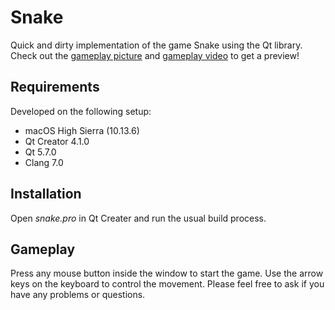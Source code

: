 # Snake
Quick and dirty implementation of the game Snake using the Qt library. Check out the [gameplay picture](https://github.com/cfanatic/qt-snake/blob/master/res/gameplay.png) and [gameplay video](https://codefanatic.de/git/snake.m4v) to get a preview!

## Requirements
Developed on the following setup: 
- macOS High Sierra (10.13.6)
- Qt Creator 4.1.0
- Qt 5.7.0 
- Clang 7.0

## Installation
Open _snake.pro_ in Qt Creater and run the usual build process. 

## Gameplay
Press any mouse button inside the window to start the game. Use the arrow keys on the keyboard to control the movement.
Please feel free to ask if you have any problems or questions.
